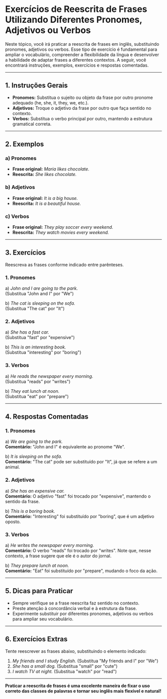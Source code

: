 # Exercícios de Reescrita de Frases Utilizando Diferentes Pronomes, Adjetivos ou Verbos

Neste tópico, você irá praticar a reescrita de frases em inglês, substituindo pronomes, adjetivos ou verbos. Esse tipo de exercício é fundamental para ampliar o vocabulário, compreender a flexibilidade da língua e desenvolver a habilidade de adaptar frases a diferentes contextos. A seguir, você encontrará instruções, exemplos, exercícios e respostas comentadas.

---

## 1. **Instruções Gerais**

- **Pronomes:** Substitua o sujeito ou objeto da frase por outro pronome adequado (he, she, it, they, we, etc.).
- **Adjetivos:** Troque o adjetivo da frase por outro que faça sentido no contexto.
- **Verbos:** Substitua o verbo principal por outro, mantendo a estrutura gramatical correta.

---

## 2. **Exemplos**

### a) Pronomes

- **Frase original:** _Maria likes chocolate._
- **Reescrita:** _She likes chocolate._

### b) Adjetivos

- **Frase original:** _It is a big house._
- **Reescrita:** _It is a beautiful house._

### c) Verbos

- **Frase original:** _They play soccer every weekend._
- **Reescrita:** _They watch movies every weekend._

---

## 3. **Exercícios**

Reescreva as frases conforme indicado entre parênteses.

### 1. **Pronomes**
a) _John and I are going to the park._  
(Substitua "John and I" por "We")

b) _The cat is sleeping on the sofa._  
(Substitua "The cat" por "It")

### 2. **Adjetivos**
a) _She has a fast car._  
(Substitua "fast" por "expensive")

b) _This is an interesting book._  
(Substitua "interesting" por "boring")

### 3. **Verbos**
a) _He reads the newspaper every morning._  
(Substitua "reads" por "writes")

b) _They eat lunch at noon._  
(Substitua "eat" por "prepare")

---

## 4. **Respostas Comentadas**

### 1. **Pronomes**
a) _We are going to the park._  
**Comentário:** "John and I" é equivalente ao pronome "We".

b) _It is sleeping on the sofa._  
**Comentário:** "The cat" pode ser substituído por "It", já que se refere a um animal.

### 2. **Adjetivos**
a) _She has an expensive car._  
**Comentário:** O adjetivo "fast" foi trocado por "expensive", mantendo o sentido da frase.

b) _This is a boring book._  
**Comentário:** "Interesting" foi substituído por "boring", que é um adjetivo oposto.

### 3. **Verbos**
a) _He writes the newspaper every morning._  
**Comentário:** O verbo "reads" foi trocado por "writes". Note que, nesse contexto, a frase sugere que ele é o autor do jornal.

b) _They prepare lunch at noon._  
**Comentário:** "Eat" foi substituído por "prepare", mudando o foco da ação.

---

## 5. **Dicas para Praticar**

- Sempre verifique se a frase reescrita faz sentido no contexto.
- Preste atenção à concordância verbal e à estrutura da frase.
- Experimente substituir por diferentes pronomes, adjetivos ou verbos para ampliar seu vocabulário.

---

## 6. **Exercícios Extras**

Tente reescrever as frases abaixo, substituindo o elemento indicado:

1. _My friends and I study English._ (Substitua "My friends and I" por "We")
2. _She has a small dog._ (Substitua "small" por "cute")
3. _I watch TV at night._ (Substitua "watch" por "read")

---

**Praticar a reescrita de frases é uma excelente maneira de fixar o uso correto das classes de palavras e tornar seu inglês mais flexível e natural!**